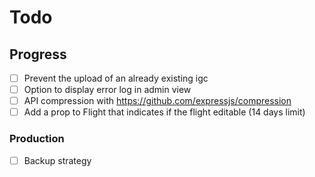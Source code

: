 # Todo

## Progress

- [ ] Prevent the upload of an already existing igc
- [ ] Option to display error log in admin view
- [ ] API compression with https://github.com/expressjs/compression
- [ ] Add a prop to Flight that indicates if the flight editable (14 days limit)

### Production

- [ ] Backup strategy
